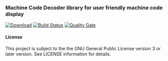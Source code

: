 ### Machine Code Decoder library for user friendly machine code display
[![Download](https://api.bintray.com/packages/hdecarne/maven/java-mcd-common/images/download.svg)](https://bintray.com/hdecarne/maven/java-mcd-common/_latestVersion)
[![Build Status](https://travis-ci.com/hdecarne/java-mcd.svg?branch=master)](https://travis-ci.com/hdecarne/java-mcd)
[![Quality Gate](https://sonarcloud.io/api/project_badges/measure?project=de.carne.common%3Ajava-mcd&metric=alert_status)](https://sonarcloud.io/dashboard/index/de.carne.common:java-mcd)  

#### License
This project is subject to the the GNU General Public License version 3 or later version.
See LICENSE information for details.
